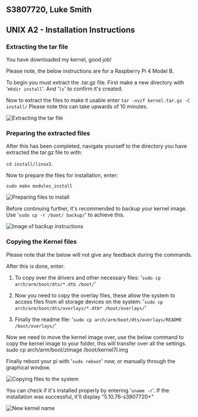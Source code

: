 ## S3807720, Luke Smith


## UNIX A2 - Installation Instructions


### Extracting the tar file

You have downloaded my kernel, good job!

Please note, the below instructions are for a Raspberry Pi 4 Model B.


To begin you must extract the .tar.gz file.
First make a new directory with '`mkdir install`'. And '`ls`' to confirm it's created.


Now to extract the files to make it usable enter `tar -xvzf kernel.tar.gz -C install/`
Please note this can take upwards of 10 minutes.


![Extracting the tar file](/gnu/1.png)

### Preparing the extracted files

After this has been completed, navigate yourself to the directory you have extracted the tar.gz file to with:

`cd install/linux3`.

Now to prepare the files for installation, enter:

`sudo make modules_install`


![Preparing files to install](/gnu/2.png)


Before continuing further, it's recommended to backup your kernel image.
Use '`sudo cp -r /boot/ backup/`' to achieve this.


![Image of backup instructions](/gnu/4.png)


### Copying the Kernel files


Please note that the below will not give any feedback during the commands.


After this is done, enter:

1. To copy over the drivers and other necessary files: 
'`sudo cp arch/arm/boot/dts/*.dtb /boot/`'


2. Now you need to copy the overlay files, these allow the system to access files from all storage devices on the system: 
'`sudo cp arch/arm/boot/dts/overlays/*.dtb* /boot/overlays/`'


3. Finally the readme file: 
'`sudo cp arch/arm/boot/dts/overlays/README /boot/overlays/`'

Now we need to move the kernel image over, use the below command to copy the kernel image to your folder, this will transfer over all the settings.
sudo cp arch/arm/boot/zImage /boot/kernel7l.img

Finally reboot your pi with '`sudo reboot`' now, or manually through the graphical window.


![Copying files to the system](/gnu/3.png)


You can check if it's installed properly by entering '`uname -r`'.
If the installation was successful, it'll display "5.10.76-s3807720+"


![New kernel name](/gnu/5.png)
